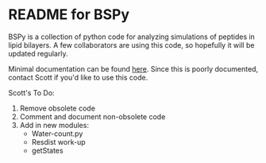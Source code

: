# README for BSPy

BSPy is a collection of python code for analyzing simulations of peptides in
lipid bilayers. A few collaborators are using this code, so hopefully it will
be updated regularly.

Minimal documentation can be found [here](http://bspy.perrinresearch.com).
Since this is poorly documented, contact Scott if you'd like to use this code.

Scott's To Do:
 1. Remove obsolete code
 2. Comment and document non-obsolete code
 3. Add in new modules:
    - Water-count.py
    - Resdist work-up
    - getStates
